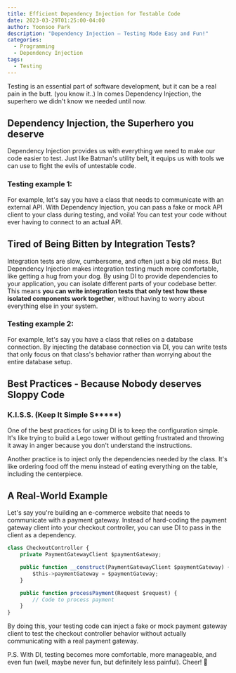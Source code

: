 ```yaml
---
title: Efficient Dependency Injection for Testable Code
date: 2023-03-29T01:25:00-04:00
author: Yoonsoo Park
description: "Dependency Injection – Testing Made Easy and Fun!"
categories:
  - Programming
  - Dependency Injection
tags:
  - Testing
---
```


Testing is an essential part of software development, but it can be a real pain in the butt. (you know it..)
In comes Dependency Injection, the superhero we didn't know we needed until now.

## Dependency Injection, the Superhero you deserve

Dependency Injection provides us with everything we need to make our code easier to test. Just like Batman's utility belt, it equips us with tools we can use to fight the evils of untestable code.

### Testing example 1:

For example, let's say you have a class that needs to communicate with an external API. With Dependency Injection, you can pass a fake or mock API client to your class during testing, and voila! You can test your code without ever having to connect to an actual API.

## Tired of Being Bitten by Integration Tests?

Integration tests are slow, cumbersome, and often just a big old mess. But Dependency Injection makes integration testing much more comfortable, like getting a hug from your dog.
By using DI to provide dependencies to your application, you can isolate different parts of your codebase better. This means **you can write integration tests that only test how these isolated components work together**, without having to worry about everything else in your system.

### Testing example 2:

For example, let's say you have a class that relies on a database connection. By injecting the database connection via DI, you can write tests that only focus on that class's behavior rather than worrying about the entire database setup.

## Best Practices - Because Nobody deserves Sloppy Code

### K.I.S.S. (Keep It Simple S**\***)

One of the best practices for using DI is to keep the configuration simple. It's like trying to build a Lego tower without getting frustrated and throwing it away in anger because you don't understand the instructions.

Another practice is to inject only the dependencies needed by the class. It's like ordering food off the menu instead of eating everything on the table, including the centerpiece.

## A Real-World Example

Let's say you're building an e-commerce website that needs to communicate with a payment gateway. Instead of hard-coding the payment gateway client into your checkout controller, you can use DI to pass in the client as a dependency.

```typescript
class CheckoutController {
    private PaymentGatewayClient $paymentGateway;

    public function __construct(PaymentGatewayClient $paymentGateway) {
        $this->paymentGateway = $paymentGateway;
    }

    public function processPayment(Request $request) {
        // Code to process payment
    }
}

```

By doing this, your testing code can inject a fake or mock payment gateway client to test the checkout controller behavior without actually communicating with a real payment gateway.

P.S. With DI, testing becomes more comfortable, more manageable, and even fun (well, maybe never fun, but definitely less painful). Cheer! 🍺
